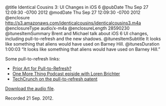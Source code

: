 @title Identical Cousins 3: UI Changes in iOS 6
@pubDate Thu Sep 27 12:09:30 -0700 2012
@modDate Thu Sep 27 12:09:30 -0700 2012
@enclosure http://s3.amazonaws.com/identicalcousins/identicalcousins3.m4a
@enclosureType audio/x-m4a
@enclosureLength 28590230
@itunesItemSummary Brent and Michael talk about iOS 6 UI changes, including pull-to-refresh and the new shadows.
@itunesItemSubtitle It looks like something that aliens would have used on Barney Hill.
@itunesDuration 1:00:03
“It looks like something that aliens would have used on Barney Hill.”

Some pull-to-refresh links:

<ul><li><a href="http://log.scifihifi.com/post/20116968717/prior-art-for-pull-to-refresh">Prior Art for Pull-to-Refresh?</a></li>
<li><a href="http://onemorething.com.au/one-more-thing-podcast-5-loren-brichter/">One More Thing Podcast episide with Loren Brichter</a></li>
<li><a href="http://techcrunch.com/2012/03/27/pull-to-refresh-the-patent/">TechCrunch on the pull-to-refresh patent</a></li>
</ul>

<a href="http://s3.amazonaws.com/identicalcousins/identicalcousins3.m4a">Download the audio file</a>.

Recorded 21 Sep. 2012.